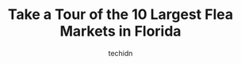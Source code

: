 ---
layout: ampstory
image: https://i0.wp.com/paketmu.com/wp-content/uploads/2023/06/swap-o-ramas-webster-westside-flea-market-0-in-florida-1686364991.jpeg?resize=640,853
author: techidn
featured: false
description: Explore the diverse Flea Market scene in Florida, home to an incredible selection of 10 establishments catering to every taste. Whether youre in search of iconic favorites or undiscovered t
title: Take a Tour of the 10 Largest Flea Markets in Florida
cover:
   title: Take a Tour of the 10 Largest Flea Markets in Florida
   subtitle: RICKPATE
   background: https://paketmu.com/wp-content/uploads/2023/06/swap-o-ramas-webster-westside-flea-market-0-in-florida-1686364991.jpeg

pages: 
 - layout: thirds
   top: <h1>#1 Main Gate Flea Market</h1>
   bottom: "<p>Nice flea market for tourists items and odds and ends that your looking for during vacation. It was pretty good. It took a minute to get thru it all.  They didnt have mu</p>"
   background: https://paketmu.com/wp-content/uploads/2023/06/swap-o-ramas-webster-westside-flea-market-1-in-florida-1686364993.jpeg
   backgroundblur: true
 - layout: thirds
   top: <h1>#2 Opa Locka Indoor Flea Market</h1>
   bottom: "<p>The place is OK, but I found it definitively not worthy of a 30 min ride. Its is very small. Didnt find anything I couldnt have find somewhere else.The place is clean w</p>"
   background: https://paketmu.com/wp-content/uploads/2023/06/swap-o-ramas-webster-westside-flea-market-2-in-florida-1686364993.jpeg
   cta:
      link: https://paketmu.com/take-a-tour-of-the-10-largest-flea-markets-in-florida/
      text: Take a Tour of the 10 Largest Flea Markets in Florida
 - layout: thirds
   top: <h1>#3 Renningers Flea Market & Antique Center</h1>
   bottom: "<p>Renningers Extravaganza Weekend blew me away! So much to see, do, eat, drink, and enjoy! And I only scratched the surface. This place is HUGE! Rows upon rows of vendors,</p>"
   background: https://paketmu.com/wp-content/uploads/2023/06/swap-o-ramas-webster-westside-flea-market-3-in-florida-1686364994.jpeg
   cta:
      link: https://paketmu.com/take-a-tour-of-the-10-largest-flea-markets-in-florida/
      text: Take a Tour of the 10 Largest Flea Markets in Florida
 - layout: thirds
   top: <h1>#4 Visitors Flea Market</h1>
   bottom: "<p>5811 W Irlo Bronson Memorial Hwy, Kissimmee, FL 34746, United States</p>"
   background: https://images.unsplash.com/photo-1608411404720-c8f0417bcdba?ixlib=rb-4.0.3&ixid=MnwxMjA3fDB8MHxwaG90by1wYWdlfHx8fGVufDB8fHx8&auto=format&fit=crop&w=640&h=853&q=80
   cta:
      link: https://paketmu.com/take-a-tour-of-the-10-largest-flea-markets-in-florida/
      text: Take a Tour of the 10 Largest Flea Markets in Florida
 - layout: thirds
   top: <h1>#5 International Market World Flea and Farmers Market</h1>
   bottom: "<p>1052 US-92, Auburndale, FL 33823, United States</p>"
   background: https://images.unsplash.com/photo-1574169208507-84376144848b?ixlib=rb-4.0.3&ixid=MnwxMjA3fDB8MHxwaG90by1wYWdlfHx8fGVufDB8fHx8&auto=format&fit=crop&w=640&h=853&q=80
   cta:
      link: https://paketmu.com/take-a-tour-of-the-10-largest-flea-markets-in-florida/
      text: Take a Tour of the 10 Largest Flea Markets in Florida
 - layout: thirds
   top: <h1>#6 Beach Boulevard Flea Market</h1>
   bottom: "<p>11041 Beach Blvd, Jacksonville, FL 32246, United States</p>"
   background: https://images.unsplash.com/photo-1531169509526-f8f1fdaa4a67?ixlib=rb-4.0.3&ixid=MnwxMjA3fDB8MHxwaG90by1wYWdlfHx8fGVufDB8fHx8&auto=format&fit=crop&w=640&h=853&q=80
   cta:
      link: https://paketmu.com/take-a-tour-of-the-10-largest-flea-markets-in-florida/
      text: Take a Tour of the 10 Largest Flea Markets in Florida
 - layout: thirds
   top: <h1>#7 Swap-O-Ramas Webster Westside Flea Market</h1>
   bottom: "<p>516 NW 3rd St, Webster, FL 33597, United States</p>"
   background: https://images.unsplash.com/photo-1536745287225-21d689278fd1?ixlib=rb-4.0.3&ixid=MnwxMjA3fDB8MHxwaG90by1wYWdlfHx8fGVufDB8fHx8&auto=format&fit=crop&w=640&h=853&q=80
   cta:
      link: https://paketmu.com/take-a-tour-of-the-10-largest-flea-markets-in-florida/
      text: Take a Tour of the 10 Largest Flea Markets in Florida
 - layout: thirds
   middle: Continue reading...
   background: https://images.unsplash.com/photo-1522441815192-d9f04eb0615c?ixlib=rb-4.0.3&ixid=MnwxMjA3fDB8MHxwaG90by1wYWdlfHx8fGVufDB8fHx8&auto=format&fit=crop&w=640&h=853&q=80
   cta:
      link: https://paketmu.com/take-a-tour-of-the-10-largest-flea-markets-in-florida/
      text: Take a Tour of the 10 Largest Flea Markets in Florida
      
---